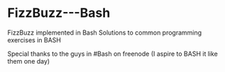 FizzBuzz---Bash
===============

FizzBuzz implemented in Bash
Solutions to common programming exercises in BASH

Special thanks to the guys in #Bash on freenode (I aspire to BASH it like them one day) 
